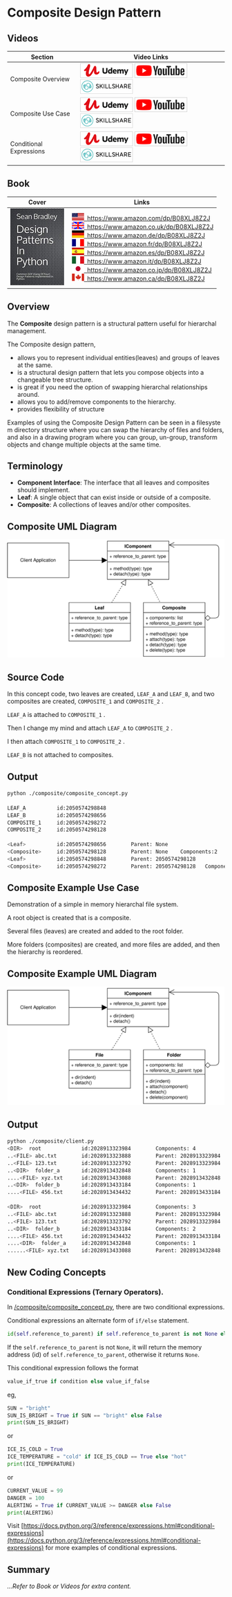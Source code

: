 # Composite Design Pattern

## Videos

Section | Video Links
-|-
Composite Overview | <a id="udemyVideoLink" href="https://www.udemy.com/course/design-patterns-in-python/learn/lecture/16511234/?referralCode=7493DBBBF97FF2B0D24D" target="_blank" title="Composite Overview"><img src="/img/udemy_btn_sm.gif" alt="Composite Overview"/></a>&nbsp;<a id="ytVideoLink" href="https://youtu.be/Wihw5oIsh2g&list=PLKWUX7aMnlEJzRvCXnwFEdk_WJDNjMDOo" target="_blank" title="Composite Overview"><img src="/img/yt_btn_sm.gif" alt="Composite Overview"/></a>&nbsp;<a id="skillShareVideoLink" href="https://skl.sh/34SM2Xg" target="_blank" title="Composite Overview"><img src="/img/skillshare_btn_sm.gif" alt="Composite Overview"/></a>
Composite Use Case | <a id="udemyVideoLink" href="https://www.udemy.com/course/design-patterns-in-python/learn/lecture/25473576/?referralCode=7493DBBBF97FF2B0D24D" target="_blank" title="Composite Use Case"><img src="/img/udemy_btn_sm.gif" alt="Composite Use Case"/></a>&nbsp;<a id="ytVideoLink" href="https://youtu.be/5MjYcxO_TUk&list=PLKWUX7aMnlEJzRvCXnwFEdk_WJDNjMDOo" target="_blank" title="Composite Use Case"><img src="/img/yt_btn_sm.gif" alt="Composite Use Case"/></a>&nbsp;<a id="skillShareVideoLink" href="https://skl.sh/34SM2Xg" target="_blank" title="Composite Use Case"><img src="/img/skillshare_btn_sm.gif" alt="Composite Use Case"/></a>
Conditional Expressions | <a id="udemyVideoLink" href="https://www.udemy.com/course/design-patterns-in-python/learn/lecture/25473582/?referralCode=7493DBBBF97FF2B0D24D" target="_blank" title="Conditional Expressions"><img src="/img/udemy_btn_sm.gif" alt="Conditional Expressions"/></a>&nbsp;<a id="ytVideoLink" href="https://youtu.be/meX3QlEJI2Q&list=PLKWUX7aMnlEJzRvCXnwFEdk_WJDNjMDOo" target="_blank" title="Conditional Expressions"><img src="/img/yt_btn_sm.gif" alt="Conditional Expressions"/></a>&nbsp;<a id="skillShareVideoLink" href="https://skl.sh/34SM2Xg" target="_blank" title="Conditional Expressions"><img src="/img/skillshare_btn_sm.gif" alt="Conditional Expressions"/></a>

## Book 

Cover | Links
-|-
![Design Patterns In Python (ASIN : B08XLJ8Z2J)](/img/design_patterns_in_python_book_125x178.jpg) | &nbsp;<a href="https://www.amazon.com/dp/B08XLJ8Z2J"><img src="/img/flag_us.gif">&nbsp; https://www.amazon.com/dp/B08XLJ8Z2J</a><br/>&nbsp;<a href="https://www.amazon.co.uk/dp/B08XLJ8Z2J"><img src="/img/flag_uk.gif">&nbsp; https://www.amazon.co.uk/dp/B08XLJ8Z2J</a><br/>&nbsp;<a href="https://www.amazon.de/dp/B08XLJ8Z2J"><img src="/img/flag_de.gif">&nbsp; https://www.amazon.de/dp/B08XLJ8Z2J</a><br/>&nbsp;<a href="https://www.amazon.fr/dp/B08XLJ8Z2J"><img src="/img/flag_fr.gif">&nbsp; https://www.amazon.fr/dp/B08XLJ8Z2J</a><br/>&nbsp;<a href="https://www.amazon.es/dp/B08XLJ8Z2J"><img src="/img/flag_es.gif">&nbsp; https://www.amazon.es/dp/B08XLJ8Z2J</a><br/>&nbsp;<a href="https://www.amazon.it/dp/B08XLJ8Z2J"><img src="/img/flag_it.gif">&nbsp; https://www.amazon.it/dp/B08XLJ8Z2J</a><br/>&nbsp;<a href="https://www.amazon.co.jp/dp/B08XLJ8Z2J"><img src="/img/flag_jp.gif">&nbsp; https://www.amazon.co.jp/dp/B08XLJ8Z2J</a><br/>&nbsp;<a href="https://www.amazon.ca/dp/B08XLJ8Z2J"><img src="/img/flag_ca.gif">&nbsp; https://www.amazon.ca/dp/B08XLJ8Z2J</a>

## Overview

The **Composite** design pattern is a structural pattern useful for hierarchal management.

The Composite design pattern, 

* allows you to represent individual entities(leaves) and groups of leaves at the same.
* is a structural design pattern that lets you compose objects into a changeable tree structure.
* is great if you need the option of swapping hierarchal relationships around. 
* allows you to add/remove components to the hierarchy.
* provides flexibility of structure

Examples of using the Composite Design Pattern can be seen in a filesystem directory structure where you can swap the hierarchy of files and folders, and also in a drawing program where you can group, un-group, transform objects and change multiple objects at the same time.

## Terminology

* **Component Interface**: The interface that all leaves and composites should implement.
* **Leaf**: A single object that can exist inside or outside of a composite.
* **Composite**: A collections of leaves and/or other composites.

## Composite UML Diagram

![Composite Pattern UML Diagram](/img/composite_concept.svg)

## Source Code

In this concept code, two leaves are created, `LEAF_A` and `LEAF_B`, and two composites are created, `COMPOSITE_1` and `COMPOSITE_2` .

`LEAF_A` is attached to `COMPOSITE_1` .

Then I change my mind and attach `LEAF_A` to `COMPOSITE_2` .

I then attach `COMPOSITE_1` to `COMPOSITE_2` .

`LEAF_B` is not attached to composites.

## Output

``` bash
python ./composite/composite_concept.py

LEAF_A          id:2050574298848
LEAF_B          id:2050574298656
COMPOSITE_1     id:2050574298272
COMPOSITE_2     id:2050574298128

<Leaf>          id:2050574298656        Parent: None
<Composite>     id:2050574298128        Parent: None    Components:2
<Leaf>          id:2050574298848        Parent: 2050574298128
<Composite>     id:2050574298272        Parent: 2050574298128   Components:0
```

## Composite Example Use Case

Demonstration of a simple in memory hierarchal file system.

A root object is created that is a composite.

Several files (leaves) are created and added to the root folder.

More folders (composites) are created, and more files are added, and then the hierarchy is reordered.

## Composite Example UML Diagram

![Composite Pattern Use Case UML Diagram](/img/composite_example.svg)

## Output

``` bash
python ./composite/client.py
<DIR>  root             id:2028913323984        Components: 4
..<FILE> abc.txt        id:2028913323888        Parent: 2028913323984
..<FILE> 123.txt        id:2028913323792        Parent: 2028913323984
..<DIR>  folder_a       id:2028913432848        Components: 1
....<FILE> xyz.txt      id:2028913433088        Parent: 2028913432848
..<DIR>  folder_b       id:2028913433184        Components: 1
....<FILE> 456.txt      id:2028913434432        Parent: 2028913433184

<DIR>  root             id:2028913323984        Components: 3
..<FILE> abc.txt        id:2028913323888        Parent: 2028913323984
..<FILE> 123.txt        id:2028913323792        Parent: 2028913323984
..<DIR>  folder_b       id:2028913433184        Components: 2
....<FILE> 456.txt      id:2028913434432        Parent: 2028913433184
....<DIR>  folder_a     id:2028913432848        Components: 1
......<FILE> xyz.txt    id:2028913433088        Parent: 2028913432848
```

## New Coding Concepts

### Conditional Expressions (Ternary Operators).

In [/composite/composite_concept.py](/composite/composite_concept.py), there are two conditional expressions. 

Conditional expressions an alternate form of `if/else` statement.

``` python
id(self.reference_to_parent) if self.reference_to_parent is not None else None
```

If the `self.reference_to_parent` is not `None`, it will return the memory address (id) of `self.reference_to_parent`, otherwise it returns `None`.

This conditional expression follows the format

``` python
value_if_true if condition else value_if_false
```

eg, 

``` python
SUN = "bright"
SUN_IS_BRIGHT = True if SUN == "bright" else False
print(SUN_IS_BRIGHT)
```

or

``` python
ICE_IS_COLD = True
ICE_TEMPERATURE = "cold" if ICE_IS_COLD == True else "hot"
print(ICE_TEMPERATURE)
```

or

``` python
CURRENT_VALUE = 99
DANGER = 100
ALERTING = True if CURRENT_VALUE >= DANGER else False
print(ALERTING)
```

Visit [https://docs.python.org/3/reference/expressions.html#conditional-expressions](https://docs.python.org/3/reference/expressions.html#conditional-expressions) for more examples of conditional expressions.

## Summary

*...Refer to Book or Videos for extra content.*